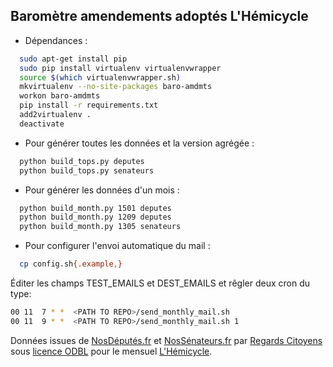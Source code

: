 Baromètre amendements adoptés L'Hémicycle
-----------------------------------------

- Dépendances :

```bash
  sudo apt-get install pip
  sudo pip install virtualenv virtualenvwrapper
  source $(which virtualenvwrapper.sh)
  mkvirtualenv --no-site-packages baro-amdmts
  workon baro-amdmts
  pip install -r requirements.txt
  add2virtualenv .
  deactivate
```

- Pour générer toutes les données et la version agrégée :

```bash
  python build_tops.py deputes
  python build_tops.py senateurs
```

- Pour générer les données d'un mois :

```bash
  python build_month.py 1501 deputes
  python build_month.py 1209 deputes
  python build_month.py 1305 senateurs
```

- Pour configurer l'envoi automatique du mail :

```bash
  cp config.sh{.example,}
```

Éditer les champs TEST_EMAILS et DEST_EMAILS et rêgler deux cron du type:
```bash
00 11  7 * *  <PATH TO REPO>/send_monthly_mail.sh
00 11  9 * *  <PATH TO REPO>/send_monthly_mail.sh 1 
```

Données issues de [NosDéputés.fr](http://www.nosdeputes.fr) et [NosSénateurs.fr](http://www.nossenateurs.fr) par [Regards Citoyens](http://www.regardscitoyens.org) sous [licence ODBL](http://vvlibri.org/fr/licence/odbl/10/fr/legalcode) pour le mensuel [L'Hémicycle](http://www.lhemicycle.com/).
